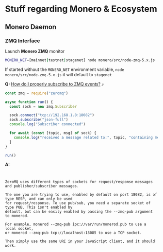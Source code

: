 # Stuff regarding Monero & Ecosystem


## Monero Daemon


### ZMQ Interface


Launch **Monero ZMQ** monitor

```sh
MONERO_NET=[mainnet|testnet|stagenet] node monero/src/node-zmq-5.x.js
```

If started without the `MONERO_NET` environment variable,
`node monero/src/node-zmq-5.x.js` it will default to `stagenet`




**Q:** [How do I properly subscribe to ZMQ events?](https://monero.stackexchange.com/q/13107/7574) :arrow_heading_up:

```js
const zmq = require("zeromq")

async function run() {
  const sock = new zmq.Subscriber

  sock.connect("tcp://192.168.1.8:18082")
  sock.subscribe("json-full")
  console.log("Subscriber connected")

  for await (const [topic, msg] of sock) {
    console.log("received a message related to:", topic, "containing message:", msg)
  }
}

run()
```

**A:**
```


ZeroMQ uses different types of sockets for request/response messages and publisher/subscriber messages.

The one you are trying to use, enabled by default on port 18082, is of type RESP, and can only be used
for request/response. To use pub/sub, you need a separate socket of type PUB. This isn't enabled by
default, but can be easily enabled by passing the --zmq-pub argument to monerod.

For example, monerod --zmq-pub ipc://var/run/monerod.pub to use a local socket,
or monerod --zmq-pub tcp://localhost:18085 to use a TCP socket.

Then simply use the same URI in your JavaScript client, and it should work.
```
